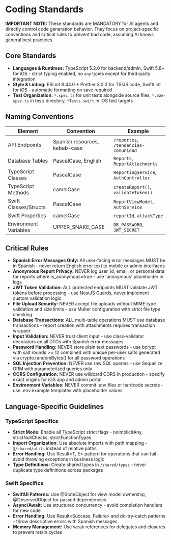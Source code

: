 # Coding Standards

**IMPORTANT NOTE:** These standards are MANDATORY for AI agents and directly control code generation behavior. They focus on project-specific conventions and critical rules to prevent bad code, assuming AI knows general best practices.

## Core Standards
- **Languages & Runtimes:** TypeScript 5.2.0 for backend/admin, Swift 5.8+ for iOS - strict typing enabled, no `any` types except for third-party integration
- **Style & Linting:** ESLint 8.44.0 + Prettier 3.0.0 for TS/JS code, SwiftLint for iOS - automatic formatting on save required
- **Test Organization:** `*.spec.ts` for unit tests alongside source files, `*.e2e-spec.ts` in test/ directory, `*Tests.swift` in iOS test targets

## Naming Conventions

| Element | Convention | Example |
|---------|------------|---------|
| API Endpoints | Spanish resources, kebab-case | `/reportes`, `/tendencias-comunidad` |
| Database Tables | PascalCase, English | `Reports`, `ReportAttachments` |
| TypeScript Classes | PascalCase | `ReportingService`, `AuthController` |
| TypeScript Methods | camelCase | `createReport()`, `validateToken()` |
| Swift Classes/Structs | PascalCase | `ReportViewModel`, `AuthService` |
| Swift Properties | camelCase | `reportId`, `attackType` |
| Environment Variables | UPPER_SNAKE_CASE | `DB_PASSWORD`, `JWT_SECRET` |

## Critical Rules

- **Spanish Error Messages Only:** All user-facing error messages MUST be in Spanish - never return English error text to mobile or admin interfaces
- **Anonymous Report Privacy:** NEVER log user_id, email, or personal data for reports where is_anonymous=true - use 'anonymous' placeholder in logs
- **JWT Token Validation:** ALL protected endpoints MUST validate JWT tokens before processing - use NestJS Guards, never implement custom validation logic
- **File Upload Security:** NEVER accept file uploads without MIME type validation and size limits - use Multer configuration with strict file type checking
- **Database Transactions:** ALL multi-table operations MUST use database transactions - report creation with attachments requires transaction wrapper
- **Input Validation:** NEVER trust client input - use class-validator decorators on all DTOs with Spanish error messages
- **Password Handling:** NEVER store plain text passwords - use bcrypt with salt rounds >= 12 combined with unique per-user salts generated via crypto.randomBytes() for all password operations
- **SQL Injection Prevention:** NEVER use raw SQL queries - use Sequelize ORM with parameterized queries only
- **CORS Configuration:** NEVER use wildcard CORS in production - specify exact origins for iOS app and admin portal
- **Environment Variables:** NEVER commit .env files or hardcode secrets - use .env.example templates with placeholder values

## Language-Specific Guidelines

### TypeScript Specifics
- **Strict Mode:** Enable all TypeScript strict flags - noImplicitAny, strictNullChecks, strictFunctionTypes
- **Import Organization:** Use absolute imports with path mapping - `@/shared/utils` instead of relative paths
- **Error Handling:** Use Result<T, E> pattern for operations that can fail - avoid throwing exceptions in business logic
- **Type Definitions:** Create shared types in `/shared/types` - never duplicate type definitions across packages

### Swift Specifics  
- **SwiftUI Patterns:** Use @StateObject for view model ownership, @ObservedObject for passed dependencies
- **Async/Await:** Use structured concurrency - avoid completion handlers for new code
- **Error Handling:** Use Result<Success, Failure> and do-try-catch patterns - throw descriptive errors with Spanish messages
- **Memory Management:** Use weak references for delegates and closures to prevent retain cycles
